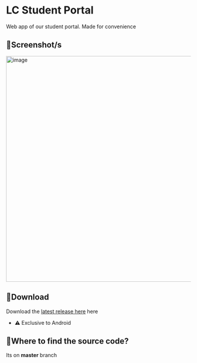 # **LC Student Portal**
Web app of our student portal. Made for convenience

## 📸**Screenshot/s**
<img height="615" alt="image" src="https://github.com/user-attachments/assets/b111e5fe-0ccb-4d8d-8db1-5b9b69842ce6" />

## 💾**Download**
Download the [latest release here](https://github.com/moonlighthowling616/web-redirect-app/releases/) here 
- ⚠️ Exclusive to Android

## 🤔**Where to find the source code?**
Its on **master** branch
